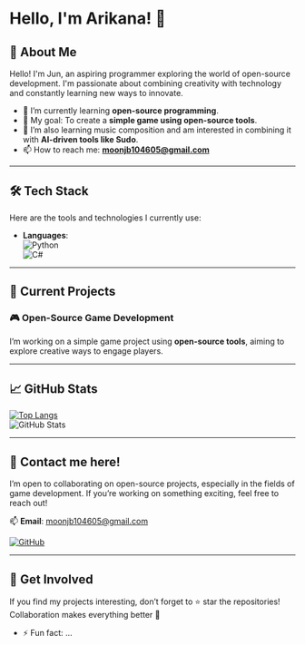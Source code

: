 # Hello, I'm Arikana! 👋  

## 🚀 About Me  
Hello! I'm Jun, an aspiring programmer exploring the world of open-source development. I'm passionate about combining creativity with technology and constantly learning new ways to innovate.  

- 🌱 I’m currently learning **open-source programming**.  
- 🎯 My goal: To create a **simple game using open-source tools**.  
- 🎵 I’m also learning music composition and am interested in combining it with **AI-driven tools like Sudo**.  
- 📫 How to reach me: **moonjb104605@gmail.com**  

---

## 🛠️ Tech Stack  
Here are the tools and technologies I currently use:  

- **Languages**:  
  ![Python](https://img.shields.io/badge/-Python-3776AB?logo=python&logoColor=white)  
  ![C#](https://img.shields.io/badge/-C%23-239120?logo=c-sharp&logoColor=white)  

---

## 🌟 Current Projects  
### 🎮 Open-Source Game Development  
I’m working on a simple game project using **open-source tools**, aiming to explore creative ways to engage players.  

---

## 📈 GitHub Stats  
[![Top Langs](https://github-readme-stats.vercel.app/api/top-langs/?username=arikana&layout=compact)](https://github.com/arikana)  
![GitHub Stats](https://github-readme-stats.vercel.app/api?username=arikana&show_icons=true&theme=radical)  

---

## 🤝 Contact me here!
I’m open to collaborating on open-source projects, especially in the fields of game development. If you’re working on something exciting, feel free to reach out!  

📫 **Email**: moonjb104605@gmail.com  

[![GitHub](https://img.shields.io/badge/-GitHub-181717?logo=github&logoColor=white)](https://github.com/arikana)  

---

## 🌟 Get Involved  
If you find my projects interesting, don’t forget to ⭐ star the repositories! Collaboration makes everything better 🚀  


- ⚡ Fun fact: ...

<!---
arikana/arikana is a ✨ special ✨ repository because its `README.md` (this file) appears on your GitHub profile.
You can click the Preview link to take a look at your changes.
--->
